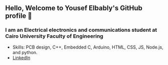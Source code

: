 ## Hello, Welcome to Yousef Elbably's GitHub profile 👋
### I am an Electrical electronics and communications student at Cairo University Faculty of Engineering
- Skills: PCB design, C++, Embedded C, Arduino, HTML, CSS, JS, Node.js, and python.
- <a href= "www.linkedin.com/in/yousef-elbably"> LinkedIn</a>

<!--
**yousefelbably/yousefelbably** is a ✨ _special_ ✨ repository because its `README.md` (this file) appears on your GitHub profile.

Here are some ideas to get you started:

- 🔭 I’m currently working on ...
- 🌱 I’m currently learning ...
- 👯 I’m looking to collaborate on ...
- 🤔 I’m looking for help with ...
- 💬 Ask me about ...
- 📫 How to reach me: ...
- 😄 Pronouns: ...
- ⚡ Fun fact: ...
-->
